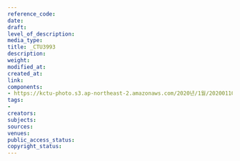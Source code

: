 ```yaml
---
reference_code: 
date: 
draft: 
level_of_description: 
media_type: 
title: _CTU3993
description: 
weight: 
modified_at: 
created_at: 
link: 
components:
- https://kctu-photo.s3.ap-northeast-2.amazonaws.com/2020년/1월/20200110_경마기수+문중원+열사+진상규명,+책임자처벌+및+사람+죽이는+공공기관+적폐청산+민주노총+대책위원회+구성+및+투쟁계획+발표+기자회견/_CTU3993.jpg
tags:
- 
creators: 
subjects: 
sources: 
venues: 
public_access_status: 
copyright_status: 
---
```

